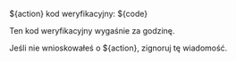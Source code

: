 ${action} kod weryfikacyjny: ${code}

Ten kod weryfikacyjny wygaśnie za godzinę.

Jeśli nie wnioskowałeś o ${action}, zignoruj tę wiadomość.